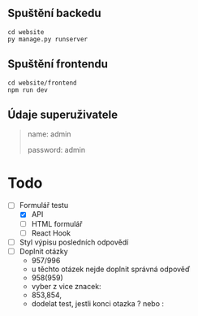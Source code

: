 ## Spuštění backedu
    cd website
    py manage.py runserver

## Spuštění frontendu
    cd website/frontend
    npm run dev

## Údaje superuživatele

>name: admin
>
>password: admin

# Todo
- [ ] Formulář testu
    - [x] API
    - [ ] HTML formulář
    - [ ] React Hook
- [ ] Styl výpisu posledních odpovědí
- [ ] Doplnit otázky
    - 957/996
    - u těchto otázek nejde doplnit správná odpověď
    - 958(959)
    - vyber z vice znacek:
    - 853,854,
    - dodelat test, jestli konci otazka ? nebo :